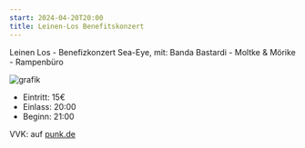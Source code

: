 ```yaml
---
start: 2024-04-20T20:00
title: Leinen-Los Benefitskonzert
---
```


Leinen Los - Benefizkonzert Sea-Eye, mit: Banda Bastardi - Moltke & Mörike - Rampenbüro

![grafik](https://github.com/gitbreaker222/betei-content/assets/4787651/de9f4179-fc25-48f5-8ff0-10b3d32dd37e)

- Eintritt: 15€
- Einlass: 20:00
- Beginn: 21:00

VVK: auf [punk.de](www.punk.de)
